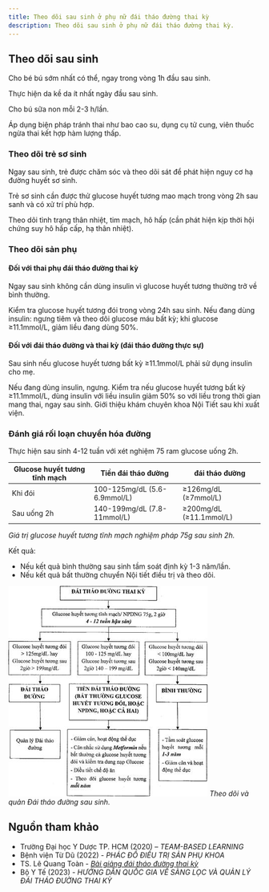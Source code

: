 ```yaml
---
title: Theo dõi sau sinh ở phụ nữ đái tháo đường thai kỳ
description: Theo dõi sau sinh ở phụ nữ đái tháo đường thai kỳ.
---
```


## Theo dõi sau sinh

Cho bé bú sớm nhất có thể, ngay trong vòng 1h đầu sau sinh.

Thực hiện da kề da ít nhất ngày đầu sau sinh.

Cho bú sữa non mỗi 2-3 h/lần.

Áp dụng biện pháp tránh thai như bao cao su, dụng cụ tử cung, viên thuốc ngừa thai kết hợp hàm lượng thấp.

### Theo dõi trẻ sơ sinh

Ngay sau sinh, trẻ được chăm sóc và theo dõi sát để phát hiện nguy cơ hạ đường huyết sơ sinh.

Trẻ sơ sinh cần được thử glucose huyết tương mao mạch trong vòng 2h sau sanh và có xử trí phù hợp.

Theo dõi tình trạng thân nhiệt, tim mạch, hô hấp (cần phát hiện kịp thời hội chứng suy hô hấp cấp, hạ thân nhiệt).

### Theo dõi sản phụ

#### Đối với thai phụ đái tháo đường thai kỳ

Ngay sau sinh không cần dùng insulin vì glucose huyết tương thường trở về bình thường.

Kiểm tra glucose huyết tương đói trong vòng 24h sau sinh. Nếu đang dùng insulin: ngưng tiêm và theo dõi glucose máu bất kỳ; khi glucose ≥11.1mmol/L, giảm liều đang dùng 50%.

#### Đối với đái tháo đường và thai kỳ (đái tháo đường thực sự)

Sau sinh nếu glucose huyết tương bất kỳ ≥11.1mmol/L phải sử dụng insulin cho mẹ.

Nếu đang dùng insulin, ngưng. Kiểm tra nếu glucose huyết tương bất kỳ ≥11.1mmol/L, dùng insulin với liều insulin giảm 50% so với liều trong thời gian mang thai, ngay sau sinh. Giới thiệu khám chuyên khoa Nội Tiết sau khi xuất viện.

### Đánh giá rối loạn chuyển hóa đường

Thực hiện sau sinh 4-12 tuần với xét nghiệm 75 ram glucose uống 2h.

|Glucose huyết tương tĩnh mạch|Tiền đái tháo đường|đái tháo đường|
|---|---|---|
|Khi đói|100-125mg/dL (5.6-6.9mmol/L)|≥126mg/dL (≥7mmol/L)|
|Sau uống 2h|140-199mg/dL (7.8-11mmol/L)|≥200mg/dL (≥11.1mmol/L)|
_Giá trị glucose huyết tương tĩnh mạch nghiệm pháp 75g sau sinh 2h._

Kết quả:

- Nếu kết quả bình thường sau sinh tầm soát định kỳ 1-3 năm/lần.
- Nếu kết quả bất thường chuyển Nội tiết điều trị và theo dõi.

![Theo dõi và quản Đái tháo đường sau sinh](../../../../assets/san-khoa/dai-thao-duong-thai-ky/theo-doi-va-quan-ly-dai-thao-duong-sau-sinh.jpg)
_Theo dõi và quản Đái tháo đường sau sinh._

## Nguồn tham khảo

- Trường Đại học Y Dược TP. HCM (2020) – _TEAM-BASED LEARNING_
- Bệnh viện Từ Dũ (2022) - _PHÁC ĐỒ ĐIỀU TRỊ SẢN PHỤ KHOA_
- TS. Lê Quang Toàn - [_Bài giảng đái tháo đường thai kỳ_](https://www.youtube.com/watch?v=WV4g4cJdMCo)
- Bộ Y Tế (2023) - _HƯỚNG DẪN QUỐC GIA VỀ SÀNG LỌC VÀ QUẢN LÝ ĐÁI THÁO ĐƯỜNG THAI KỲ_